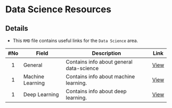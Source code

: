# Data Science Resources

## Details
* This `RMD` file contains useful links for the `Data Science` area.

|#No|Field|Description|Link|
| :----: | -------------------------- | ----------------------------------------------- | :-----------: |
| 1 | General | Contains info about general data-science| [View](https://github.com/mannam95/HelpfulResources/tree/main/data_science/general) |
| 1 | Machine Learning | Contains info about machine learning. | [View](https://github.com/mannam95/HelpfulResources/tree/main/data_science/machine_learning) |
| 1 | Deep Learning | Contains info about deep learning. | [View](https://github.com/mannam95/HelpfulResources/tree/main/data_science/deep_learning) |